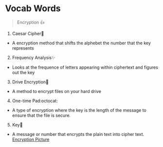 # Vocab Words
> Encryption
:+1:
1. Caesar Cipher:rocket:
* A encryption method that shifts the alphebet the number that the key represents
2. Frequency Analysis:sparkles:
* Looks at the frequence of letters appearing within ciphertext and figures out the key
3. Drive Encryption:camel:
* A method to encrypt files on your hard drive
4. One-time Pad:octocat:
* A type of encryption where the key is the length of the message to ensure that the file is secure.
5. Key:metal:
* A message or number that encrypts the plain text into cipher text.
[Encryption Picture](encryption.jpeg)
